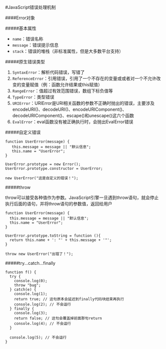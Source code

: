 #JavaScript错误处理机制

####Error对象

#####基本属性
+ `name`：错误名称
+ `message`：错误提示信息
+ `stack`：错误的堆栈（非标准属性，但是大多数平台支持）

#####原生错误类型

1. `SyntaxError`：解析代码错误，写错了
2. `ReferenceError`：引用错误，引用了一个不存在的变量或或者对一个不允许改变的变量赋值（例：函数允许结果或this赋值）
3. `RangeError`：值超过有效范围错误，数组下标负值等
4. `TypeError`：类型错误
5. `URIError`：URIError是URI相关函数的参数不正确时抛出的错误，主要涉及encodeURI()、decodeURI()、encodeURIComponent()、decodeURIComponent()、escape()和unescape()这六个函数
6. `EvalError`：eval函数没有被正确执行时，会抛出EvalError错误

#####自定义错误

```
function UserError(message) {
   this.message = message || "默认信息";
   this.name = "UserError";
}

UserError.prototype = new Error();
UserError.prototype.constructor = UserError;

new UserError("这是自定义的错误！");
```


#####throw

throw可以接受各种值作为参数。JavaScript引擎一旦遇到throw语句，就会停止执行后面的语句，并将throw语句的参数值，返回给用户

```
function UserError(message) {
  this.message = message || "默认信息";
  this.name = "UserError";
}

UserError.prototype.toString = function (){
  return this.name + ': "' + this.message + '"';
}

throw new UserError("出错了！");
```

#####try...catch...finally

```
function f() {
  try {
    console.log(0);
    throw "bug";
  } catch(e) {
    console.log(1);
    return true; // 这句原本会延迟到finally代码块结束再执行
    console.log(2); // 不会运行
  } finally {
    console.log(3);
    return false; // 这句会覆盖掉前面那句return
    console.log(4); // 不会运行
  }

  console.log(5); // 不会运行
}
```